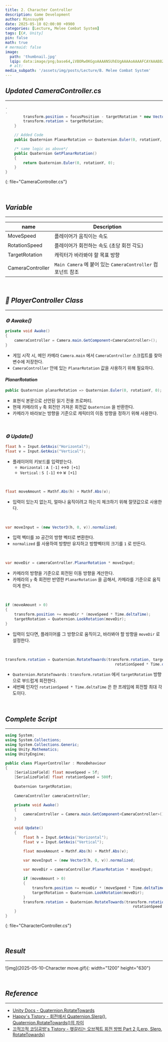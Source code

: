 ```yaml
---
title: 2. Character Controller
description: Game Development
author: Minssuy99
date: 2025-05-10 02:00:00 +0900
categories: [Lecture, Melee Combat System]
tags: [C#, Unity]
pin: false
math: true
# mermaid: false
image:
  path: 'thumbnail.jpg'
  lqip: data:image/png;base64,iVBORw0KGgoAAAANSUhEUgAAAAoAAAAFCAYAAAB8ZH1oAAAAAXNSR0IArs4c6QAAAARnQU1BAACxjwv8YQUAAAAJcEhZcwAADsQAAA7EAZUrDhsAAADFSURBVBhXDcuxTsJAHIDx7393LW3vKgRjCYiDAzFOJuICg4smvohPweRbMTLBapwdkIRAoomNJEgK0rPDt/0+sc555xzdi4w4ianbkiQJ8brBfldw1UtZrTYoAY5Hz+FPY1RAURyqSkSFNJsp80XOd/6LBEHkh8MenVbK69uS0ei5Opd0zzOsjdHGICh0ZOOXE6e5vTlju91hylPGkzU188V09s78Y02nHSIPj/d+cNfGRvCz+aygZpELT/0Gl9cZIgovin+18zpj6AM9igAAAABJRU5ErkJggg==
  # alt:
media_subpath: '/assets/img/posts/Lecture/B. Melee Combat System'
---
```

<!---------------------------------------Header-------------------------------------->

## _**Updated CameraController.cs**_
---

```csharp
.
.
        transform.position = focusPosition - targetRotation * new Vector3(0, 0, distance);
        transform.rotation = targetRotation;
    }

    // Added Code
    public Quaternion PlanarRotation => Quaternion.Euler(0, rotationY, 0);

    /* same logic as above*/
    public Quaternion GetPlanarRotation()
    {
        return Quaternion.Euler(0, rotationY, 0);
    }
}
```
{: file="CameraController.cs"}

<br>

## _**Variable**_
---

|name            |Description                                                |
|----------------|-----------------------------------------------------------|
|MoveSpeed       |플레이어가 움직이는 속도                                   |
|RotationSpeed   |플레이어가 회전하는 속도 (초당 회전 각도)                  |
|TargetRotation  |캐릭터가 바라봐야 할 목표 방향                             |
|CameraController|`Main Camera` 에 붙어 있는 `CameraController` 컴포넌트 참조|

<br>

## _**📑 PlayerController Class**_
---

### _**⚙ Awake()**_

```csharp
private void Awake()
{
    cameraController = Camera.main.GetComponent<CameraController>();
}
```
* 게임 시작 시, 메인 카메라 `Camera.main` 에서 `CameraController` 스크립트를 찾아 변수에 저장한다.
* `CameraController` 안에 있는 `PlanarRotation` 값을 사용하기 위해 필요하다.

#### _**PlanarRotation**_

```csharp
public Quaternion planarRotation => Quaternion.Euler(0, rotationY, 0);
```
* 표현식 본문으로 선언된 읽기 전용 프로퍼티.
* 현재 카메라의 `y` 축 회전만 가져온 회전값 `Quaternion` 을 반환한다.
* 카메라가 바라보는 방향을 기준으로 캐릭터의 이동 방향을 정하기 위해 사용한다.

<br>

### _**⚙ Update()**_

```csharp
float h = Input.GetAxis("Horizontal");
float v = Input.GetAxis("Vertical");
```
* 플레이어의 키보드를 입력받는다.
    * `Horizontal` : `A [-1]` ↔`D [+1]`
    * `Vertical` : `S [-1]` ↔ `W [+1]`

<br>

```csharp
float moveAmount = Mathf.Abs(h) + Mathf.Abs(v);
```
* 입력이 있는지 없는지, 얼마나 움직이려고 하는지 체크하기 위해 절댓값으로 사용한다.

<br>

```csharp
var moveInput = (new Vector3(h, 0, v)).normalized;
```
* 입력 벡터를 `3D` 공간의 방향 벡터로 변환한다.
* `normalized` 를 사용하여 방향만 유지하고 방향벡터의 크기를 `1` 로 만든다.

<br>

```csharp
var moveDir = cameraController.PlanarRotation * moveInput;
```
* 카메라의 방향을 기준으로 회전된 이동 방향을 계산한다.
* 카메라의 `y` 축 회전만 반영한 `PlanarRotation` 을 곱해서, 카메라를 기준으로 움직이게 한다.

<br>

```csharp
if (moveAmount > 0)
{
    transform.position += moveDir * (moveSpeed * Time.deltaTime);
    targetRotation = Quaternion.LookRotation(moveDir);
}
```
* 입력이 있다면, 플레이어를 그 방향으로 움직이고, 바라봐야 할 방향을 `moveDir` 로 설정한다.

<br>

```csharp
transform.rotation = Quaternion.RotateTowards(transform.rotation, targetRotation,
                                                 rotationSpeed * Time.deltaTime);
```
* `Quaternion.RotateTowards` : `transform.rotation` 에서 `targetRotation` 방향으로 부드럽게 회전한다.
* 세번째 인자인 `rotationSpeed * Time.deltaTime` 은 한 프레임에 회전할 최대 각도이다.

<br>

## _**Complete Script**_
---

```csharp
using System;
using System.Collections;
using System.Collections.Generic;
using Unity.Mathematics;
using UnityEngine;

public class PlayerController : MonoBehaviour
{
    [SerializeField] float moveSpeed = 5f;
    [SerializeField] float rotationSpeed = 500f;
    
    Quaternion targetRotation;
    
    CameraController cameraController;

    private void Awake()
    {
        cameraController = Camera.main.GetComponent<CameraController>();
    }

    void Update()
    {
        float h = Input.GetAxis("Horizontal");
        float v = Input.GetAxis("Vertical");

        float moveAmount = Mathf.Abs(h) + Mathf.Abs(v);
        
        var moveInput = (new Vector3(h, 0, v)).normalized;

        var moveDir = cameraController.PlanarRotation * moveInput;

        if (moveAmount > 0)
        {
            transform.position += moveDir * (moveSpeed * Time.deltaTime);
            targetRotation = Quaternion.LookRotation(moveDir);
        }
        transform.rotation = Quaternion.RotateTowards(transform.rotation, targetRotation, 
                                                         rotationSpeed * Time.deltaTime);
    }
}
```
{: file="CharacterController.cs"}

<br>

## _**Result**_
---

![img](2025-05-10-Character move.gif){: width="1200" height="630"}

<br>

<!--------------------------------------Reference-------------------------------------->


## _**Reference**_
---

* [Unity Docs - Quaternion.RotateTowards](https://docs.unity3d.com/2022.3/Documentation/ScriptReference/Quaternion.RotateTowards.html)
* [Happy's Tistory - 회전에서 Quaternion.Slerp(), Quaternion.RotateTowards()의 차이](https://mj119.tistory.com/195)
* [끄적끄적 코딩공방's Tistory - 헷갈리는 오브젝트 회전 방법 Part 2 (Lerp, Slerp, RotateTowards)](https://coding-shop.tistory.com/248)